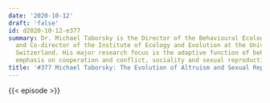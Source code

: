 ```yaml
---
date: '2020-10-12'
draft: 'false'
id: d2020-10-12-e377
summary: Dr. Michael Taborsky is the Director of the Behavioural Ecology Department
  and Co-director of the Institute of Ecology and Evolution at the University of Bern,
  Switzerland. His major research focus is the adaptive function of behavior, with
  emphasis on cooperation and conflict, sociality and sexual reproduction.
title: '#377 Michael Taborsky: The Evolution of Altruism and Sexual Reproduction'
---
```

{{< episode >}}
